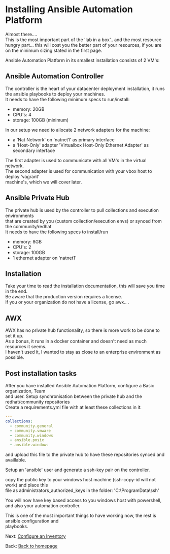 # Installing Ansible Automation Platform

Almost there....  
This is the most important part of the 'lab in a box'.. and the most resource   
hungry part... this will cost you the better part of your resources, if you are  
on the minimum sizing stated in the first page.  

Ansible Automation Platform in its smallest installation consists of 2 VM's:

## Ansible Automation Controller
The controller is the heart of your datacenter deployment installation, it runs   
the ansible playbooks to deploy your machines.  
It needs to have the following minimum specs to run/install:  

* memory: 20GB
* CPU's: 4
* storage: 100GB (minimum)

In our setup we need to allocate 2 network adapters for the machine:  
* a 'Nat Network' on 'natnet1' as primary interface  
* a 'Host-Only' adapter 'Virtualbox Host-Only Ethernet Adapter' as secondary interface  

The first adapter is used to communicate with all VM's in the virtual network.  
The second adapter is used for communication with your vbox host to deploy 'vagrant'  
machine's, which we will cover later.  

## Ansible Private Hub 
The private hub is used by the controller to pull collections and execution environments  
that are created by you (custom collection/execution envs) or synced from the community/redhat  
It needs to have the following specs to install/run  

* memory: 8GB
* CPU's: 2
* storage: 100GB
* 1 ethernet adapter on 'natnet1'

## Installation

Take your time to read the installation documentation, this will save you time in the end.  
Be aware that the production version requires a license.   
If you or your organization do not have a license, go awx..  .

## AWX 
AWX has no private hub functionality, so there is more work to be done to set it up.  
As a bonus, it runs in a docker container and doesn't need as much resources it seems.  
I haven't used it, I wanted to stay as close to an enterprise environment as possible.  

## Post installation tasks
After you have installed Ansible Automation Platform, configure a Basic organization, Team  
and user. Setup synchronisation between the private hub and the redhat/community repositories  
Create a requirements.yml file with at least these collections in it:  
````yaml
---
collections:
  - community.general
  - community.vmware
  - community.windows
  - ansible.posix
  - ansible.windows
````
and upload this file to the private hub to have these repositories synced and availlable.

Setup an 'ansible' user and generate a ssh-key pair on the controller.

copy the public key to your windows host machine (ssh-copy-id will not work) and place this  
file as administrators_authorized_keys in the folder: 'C:\ProgramData\ssh\'  

You will now have key based access to you windows host with powershell, and also your automation controller.  

This is one of the most important things to have working now, the rest is ansible configuration and  
playbooks.

Next: [Configure an Inventory](inventory.md)

Back: [Back to homepage](README.md)

